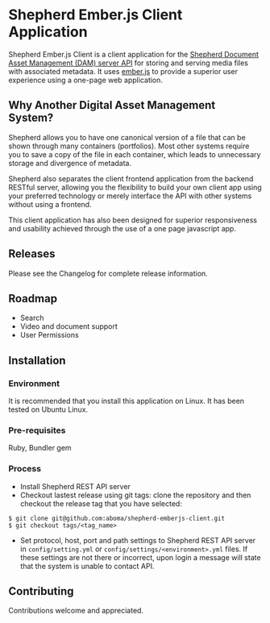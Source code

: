 # Shepherd Ember.js Client Application

Shepherd Ember.js Client is a client application for the [Shepherd Document Asset Management (DAM) server API](https://github.com/aboma/shepherd-rest-api) for storing and serving media files with associated metadata. It uses [ember.js](http://emberjs.com/) to provide a superior user experience using a one-page web application.

## Why Another Digital Asset Management System?

Shepherd allows you to have one canonical version of a file that can be shown through many containers (portfolios). Most other systems require you to save a copy of the file in each container, which leads to unnecessary storage and divergence of metadata.

Shepherd also separates the client frontend application from the backend RESTful server, allowing you the flexibility to build your own client app using your preferred technology or merely interface the API with other systems without using a frontend.

This client application has also been designed for superior responsiveness and usability achieved through the use of a one page javascript app.

## Releases

Please see the Changelog for complete release information.

## Roadmap

* Search
* Video and document support
* User Permissions

## Installation

### Environment

It is recommended that you install this application on Linux. It has been tested on Ubuntu Linux.

### Pre-requisites

Ruby, Bundler gem

### Process

* Install Shepherd REST API server
* Checkout lastest release using git tags: clone the repository and then checkout the release tag that you have selected:

```
$ git clone git@github.com:aboma/shepherd-emberjs-client.git 
$ git checkout tags/<tag_name>
```

* Set protocol, host, port and path settings to Shepherd REST API server in `config/setting.yml` or `config/settings/<environment>.yml` files. If these settings are not there or incorrect, upon login a message will state that the system is unable to contact API.

## Contributing

Contributions welcome and appreciated.
